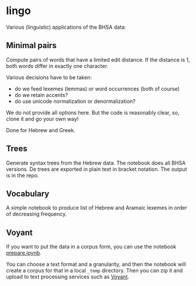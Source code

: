 # lingo
Various (linguistic) applications of the BHSA data:

## Minimal pairs
Compute pairs of words that have a limited edit distance.
If the distance is 1, both words differ in exactly one character.

Various decisions have to be taken:

* do we feed lexemes (lemmas) or word occurrences (both of course)
* do we retain accents?
* do use unicode normalization or denormalization?

We do not provide all options here.
But the code is reasonably clear, so, clone it and go your own way!

Done for Hebrew and Greek.

## Trees
Generate syntax trees from the Hebrew data.
The notebook does all BHSA versions.
De trees are exported in plain text in bracket notation.
The output is in the repo.

## Vocabulary
A simple notebook to produce list of Hebrew and Aramaic lexemes
in order of decreasing frequency.

## Voyant
If you want to put the data in a corpus form, you can use the notebook
[prepare.ipynb](https://github.com/ETCBC/lingo/blob/master/voyant/prepare.ipynb).

You can choose a text format and a granularity, and then the notebook will
create a corpus for that in a local `_temp` directory.
Then you can zip it and upload to text processing services such as
[Voyant](http://voyant-tools.org).
